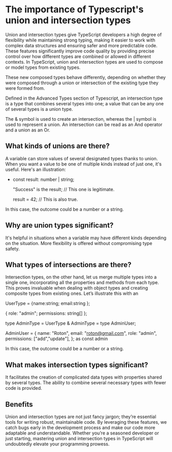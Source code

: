 # The importance of Typescript's union and intersection types

Union and intersection types give TypeScript developers a high degree of flexibility while maintaining strong typing, making it easier to work with complex data structures and ensuring safer and more predictable code. These features significantly improve code quality by providing precise control over how different types are combined or allowed in different contexts.
In TypeScript, union and intersection types are used to compose or model types from existing types.

These new composed types behave differently, depending on whether they were composed through a union or intersection of the existing type they were formed from.

Defined in the Advanced Types section of Typescript, an intersection type is a type that combines several types into one; a value that can be any one of several types is a union type.

The & symbol is used to create an intersection, whereas the | symbol is used to represent a union. An intersection can be read as an And operator and a union as an Or.

## What kinds of unions are there?

A variable can store values of several designated types thanks to union. When you want a value to be one of multiple kinds instead of just one, it's useful. Here's an illustration:

- const result: number | string;

  "Success" is the result; // This one is legitimate.

  result = 42; // This is also true.

In this case, the outcome could be a number or a string.

## Why are union types significant?

It's helpful in situations when a variable may have different kinds depending on the situation.
More flexibility is offered without compromising type safety.

## What types of intersections are there?

Intersection types, on the other hand, let us merge multiple types into a single one, incorporating all the properties and methods from each type. This proves invaluable when dealing with object types and creating composite types from existing ones. Let’s illustrate this with an 


UserType = {name:string; email:string };

{ role: "admin"; 
permissions: string[]
 };

type AdminType = UserType & AdminType = type AdminUser;

AdminUser = { 
    name: "Roton", 
    email: "roton@gmail.com", 
    role: "admin",
     permissions: ["add","update"], 
    }; as const admin

In this case, the outcome could be a number or a string.

## What makes intersection types significant?

It facilitates the creation of complicated data types with properties shared by several types.
The ability to combine several necessary types with fewer code is provided.

## Benefits
Union and intersection types are not just fancy jargon; they’re essential tools for writing robust, maintainable code. By leveraging these features, we catch bugs early in the development process and make our code more adaptable and understandable. Whether you’re a seasoned developer or just starting, mastering union and intersection types in TypeScript will undoubtedly elevate your programming prowess.
